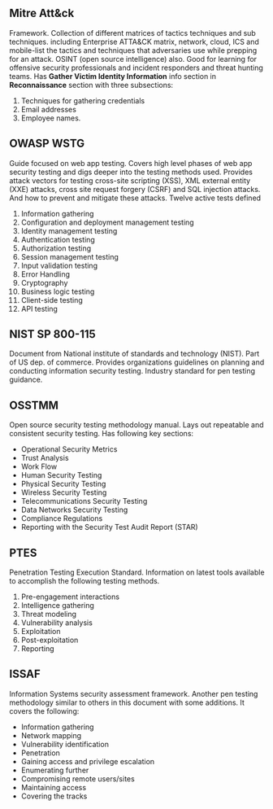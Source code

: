 ## Mitre Att&ck
Framework.
Collection of different matrices of tactics techniques and sub techniques. 
including Enterprise ATTA&CK matrix, network, cloud, ICS and mobile-list the tactics and techniques that adversaries use while prepping for an attack. OSINT (open source intelligence) also.
Good for learning for offensive security professionals and incident responders and threat hunting teams.
Has **Gather Victim Identity Information** info section in **Reconnaissance** section with three subsections:
1. Techniques for gathering credentials 
2. Email addresses 
3. Employee names.
## OWASP WSTG
Guide focused on web app testing.
Covers high level phases of web app security testing and digs deeper into the testing methods used.
Provides attack vectors for testing cross-site scripting (XSS), XML external entity (XXE) attacks, cross site request forgery (CSRF) and SQL injection attacks. And how to prevent and mitigate these attacks.
Twelve active tests defined
1. Information gathering  
2. Configuration and deployment management testing  
3. Identity management testing  
4. Authentication testing  
5. Authorization testing  
6. Session management testing  
7. Input validation testing  
8. Error Handling  
9. Cryptography  
10. Business logic testing  
11. Client-side testing  
12. API testing

## NIST SP 800-115
Document from National institute of standards and technology (NIST). Part of US dep. of commerce.
Provides organizations guidelines on planning and conducting information security testing. 
Industry standard for pen testing guidance.

## OSSTMM
Open source security testing methodology manual.
Lays out repeatable and consistent security testing.
Has following key sections:
- Operational Security Metrics
- Trust Analysis
- Work Flow
- Human Security Testing
- Physical Security Testing
- Wireless Security Testing
- Telecommunications Security Testing
- Data Networks Security Testing
- Compliance Regulations
- Reporting with the Security Test Audit Report (STAR)

## PTES
Penetration Testing Execution Standard.
Information on latest tools available to accomplish the following testing methods.
1. Pre-engagement interactions
2. Intelligence gathering
3. Threat modeling
4. Vulnerability analysis
5. Exploitation
6. Post-exploitation
7. Reporting
## ISSAF
Information Systems security assessment framework.
Another pen testing methodology similar to others in this document with some additions. It covers the following:
- Information gathering
- Network mapping
- Vulnerability identification
- Penetration
- Gaining access and privilege escalation
- Enumerating further
- Compromising remote users/sites
- Maintaining access
- Covering the tracks
